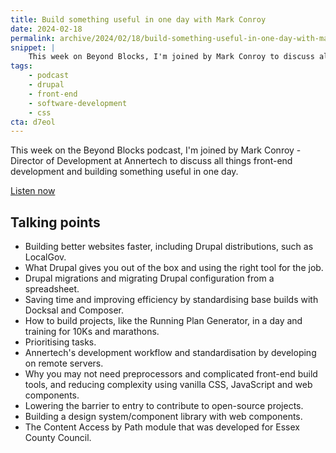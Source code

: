 ```yaml
---
title: Build something useful in one day with Mark Conroy
date: 2024-02-18
permalink: archive/2024/02/18/build-something-useful-in-one-day-with-mark-conroy
snippet: |
    This week on Beyond Blocks, I'm joined by Mark Conroy to discuss all things front-end and building something useful in one day.
tags:
    - podcast
    - drupal
    - front-end
    - software-development
    - css
cta: d7eol
---
```


This week on the Beyond Blocks podcast, I'm joined by Mark Conroy - Director of Development at Annertech to discuss all things front-end development and building something useful in one day.

[Listen now][episode]

## Talking points

- Building better websites faster, including Drupal distributions, such as LocalGov.
- What Drupal gives you out of the box and using the right tool for the job.
- Drupal migrations and migrating Drupal configuration from a spreadsheet.
- Saving time and improving efficiency by standardising base builds with Docksal and Composer.
- How to build projects, like the Running Plan Generator, in a day and training for 10Ks and marathons.
- Prioritising tasks.
- Annertech's development workflow and standardisation by developing on remote servers.
- Why you may not need preprocessors and complicated front-end build tools, and reducing complexity using vanilla CSS, JavaScript and web components.
- Lowering the barrier to entry to contribute to open-source projects.
- Building a design system/component library with web components.
- The Content Access by Path module that was developed for Essex County Council.

[episode]: {{site.url}}/podcast/11-mark-conroy
